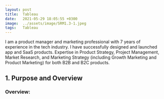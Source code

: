 ```yaml
---
layout: post
title:  Tableau
date:   2021-05-29 18:05:55 +0300
image:  ../assets/image/SRM1.3-1.jpeg
tags:   Tableau
---
```


I am a product manager and marketing professional with 7 years of experience in the tech industry. I have successfully designed and launched app and SaaS products. Expertise in Product Strategy, Project Management, Market Research, and Marketing Strategy (including Growth Marketing and Product Marketing) for both B2B and B2C products.

## **1. Purpose and Overview**

### **Overview:**

